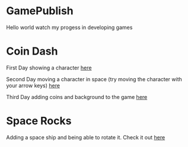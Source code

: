 # GamePublish
Hello world watch my progess in developing games

# Coin Dash
First Day showing a character [here](player_scene/) 


Second Day moving a character in space (try moving the character with your arrow keys) [here](player_sceneb/)


Third Day adding coins and background to the game [here](player_scenec/)

# Space Rocks
Adding a space ship and being able to rotate it. Check it out [here](player_scenec/)

